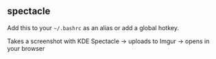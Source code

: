 ## spectacle

Add this to your ```~/.bashrc``` as an alias or add a global hotkey.

Takes a screenshot with KDE Spectacle -> uploads to Imgur -> opens in your browser
